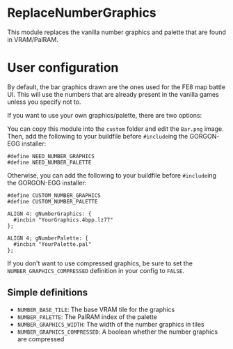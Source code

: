 
# ReplaceNumberGraphics

This module replaces the vanilla number graphics and palette that are found in VRAM/PalRAM.

# User configuration

By default, the bar graphics drawn are the ones used for the FE8 map battle UI. This will use the numbers that are already present in the vanilla games unless you specify not to.

If you want to use your own graphics/palette, there are two options:

You can copy this module into the `custom` folder and edit the `Bar.png` image. Then, add the following to your buildfile before `#include`ing the GORGON-EGG installer:
```
#define NEED_NUMBER_GRAPHICS
#define NEED_NUMBER_PALETTE
```

Otherwise, you can add the following to your buildfile before `#include`ing the GORGON-EGG installer:
```
#define CUSTOM_NUMBER_GRAPHICS
#define CUSTOM_NUMBER_PALETTE

ALIGN 4: gNumberGraphics: {
  #incbin "YourGraphics.4bpp.lz77"
};

ALIGN 4; gNumberPalette: {
  #incbin "YourPalette.pal"
};
```

If you don't want to use compressed graphics, be sure to set the `NUMBER_GRAPHICS_COMPRESSED` definition in your config to `FALSE`.

## Simple definitions

  * `NUMBER_BASE_TILE`: The base VRAM tile for the graphics
  * `NUMBER_PALETTE`: The PalRAM index of the palette
  * `NUMBER_GRAPHICS_WIDTH`: The width of the number graphics in tiles
  * `NUMBER_GRAPHICS_COMPRESSED`: A boolean whether the number graphics are compressed
